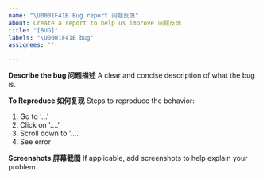 ```yaml
---
name: "\U0001F41B Bug report 问题反馈"
about: Create a report to help us improve 问题反馈
title: "[BUG]"
labels: "\U0001F41B bug"
assignees: ''

---
```


**Describe the bug 问题描述**
A clear and concise description of what the bug is.

**To Reproduce 如何复现**
Steps to reproduce the behavior:
1. Go to '...'
2. Click on '....'
3. Scroll down to '....'
4. See error

**Screenshots 屏幕截图**
If applicable, add screenshots to help explain your problem.
